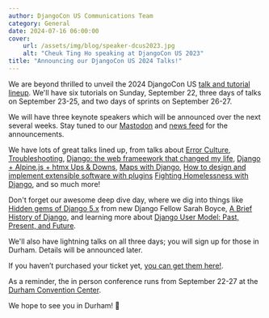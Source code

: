 ```yaml
---
author: DjangoCon US Communications Team
category: General
date: 2024-07-16 06:00:00
cover:
    url: /assets/img/blog/speaker-dcus2023.jpg
    alt: "Cheuk Ting Ho speaking at DjangoCon US 2023"
title: "Announcing our DjangoCon US 2024 Talks!"
---
```


We are beyond thrilled to unveil the 2024 DjangoCon US [talk and tutorial lineup](/schedule/). We'll have six tutorials on Sunday, September 22, three days of talks on September 23-25, and two days of sprints on September 26-27.

We will have three keynote speakers which will be announced over the next several weeks. Stay tuned to our [Mastodon](https://fosstodon.org/@djangocon) and [news feed](/news/) for the announcements.

We have lots of great talks lined up, from talks about [Error Culture](/talks/error-culture/), [Troubleshooting](/talks/troubleshooting-is-a-lifestyle/), [Django: the web frameework that changed my life](/talks/django-the-web-framework-that-changed-my-life/), [Django + Alpine.js + htmx Ups & Downs](/talks/django-alpine-js-htmx-ups-downs/), [Maps with Django](/talks/maps-with-django/), [How to design and implement extensible software with plugins](/talks/how-to-design-and-implement-extensible-software-with-plugins/) [Fighting Homelessness with Django](/talks/fighting-homelessness-with-django/), and so much more!

Don't forget our awesome deep dive day, where we dig into things like [Hidden gems of Django 5.x](/talks/hidden-gems-of-django-5-x/) from new Django Fellow Sarah Boyce, [A Brief History of Django](/talks/a-brief-history-of-django/), and learning more about [Django User Model: Past, Present, and Future](/talks/django-user-model-past-present-and-future/).

We'll also have lightning talks on all three days; you will sign up for those in Durham. Details will be announced later.

If you haven’t purchased your ticket yet, [you can get them here!](https://ti.to/defna/djangocon-us-2024).

As a reminder, the in person conference runs from September 22-27 at the [Durham Convention Center](/venue/).

We hope to see you in Durham! 🐂
